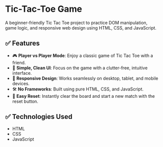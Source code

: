 # Tic-Tac-Toe Game
A beginner-friendly Tic Tac Toe project to practice DOM manipulation, game logic, and responsive web design using HTML, CSS, and JavaScript.


## ✅ Features

- 🎮 **Player vs Player Mode**: Enjoy a classic game of Tic Tac Toe with a friend.
- 🧼 **Simple, Clean UI**: Focus on the game with a clutter-free, intuitive interface.
- 📱 **Responsive Design**: Works seamlessly on desktop, tablet, and mobile devices.
- 🛠️ **No Frameworks**: Built using pure HTML, CSS, and JavaScript.
- 🔄 **Easy Reset**: Instantly clear the board and start a new match with the reset button.

## ✅ Technologies Used

- HTML
- CSS
- JavaScript
